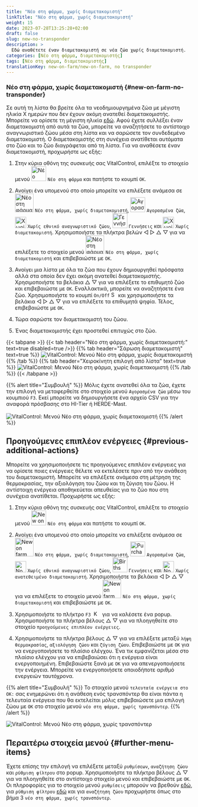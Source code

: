 ```yaml
---
title: "Νέο στη φάρμα, χωρίς διαμετακομιστή"
linkTitle: "Νέο στη φάρμα, χωρίς διαμετακομιστή"
weight: 15
date: 2023-07-28T13:25:28+02:00
draft: false
slug: new-no-transponder
description: >
  Εδώ αναθέτετε έναν διαμετακομιστή σε νέα ζώα χωρίς διαμετακομιστή.
categories: [Νέο στη φάρμα, διαμετακομιστής]
tags: [Νέο στη φάρμα, διαμετακομιστής]
translationKey: new-on-farm/new-on-farm, no transponder
---
```

### Νέο στη φάρμα, χωρίς διαμετακομιστή {#new-on-farm-no-transponder}

Σε αυτή τη λίστα θα βρείτε όλα τα νεοδημιουργημένα ζώα με μέγιστη ηλικία X ημερών που δεν έχουν ακόμη ανατεθεί διαμετακομιστής. Μπορείτε να ορίσετε τη μέγιστη ηλικία [εδώ](/el/docs/settings/animal-registration/#set-default-values). Αφού έχετε συλλέξει έναν διαμετακομιστή από αυτά τα ζώα, μπορείτε να αναζητήσετε το αντίστοιχο αναγνωριστικό ζώου μέσα στη λίστα και να σαρώσετε τον συνδεδεμένο διαμετακομιστή. Ο διαμετακομιστής στη συνέχεια ανατίθεται αυτόματα στο ζώο και το ζώο διαγράφεται από τη λίστα. Για να αναθέσετε έναν διαμετακομιστή, προχωρήστε ως εξής:

1. Στην κύρια οθόνη της συσκευής σας VitalControl, επιλέξτε το στοιχείο μενού <img src="/icons/main/new-on-farm.svg" width="40" align="bottom" alt="Νέο στη φάρμα" /> `Νέο στη φάρμα` και πατήστε το κουμπί `OK`.

2. Ανοίγει ένα υπομενού στο οποίο μπορείτε να επιλέξετε ανάμεσα σε <img src="/icons/registration/new-on-farm-no-transponder.svg" width="50" align="bottom" alt="Νέο στη φάρμα, χωρίς διαμετακομιστή" /> `Νέο στη φάρμα, χωρίς διαμετακομιστή`, <img src="/icons/main/new-on-farm.svg" width="40" align="bottom" alt="Αγορασμένα ζώα" /> `Αγορασμένα ζώα`, <img src="/icons/registration/no-eartag-number.svg" width="30" align="bottom" alt="Χωρίς εθνικό αναγνωριστικό ζώου" /> `Χωρίς εθνικό αναγνωριστικό ζώου`, <img src="/icons/main/births.svg" width="40" align="bottom" alt="Γεννήσεις" /> `Γεννήσεις` και <img src="/icons/registration/no-transponder.svg" width="30" align="bottom" alt="Χωρίς διαμετακομιστή" /> `Χωρίς διαμετακομιστή`. Χρησιμοποιήστε τα πλήκτρα βελών ◁ ▷ △ ▽ για να επιλέξετε το στοιχείο μενού <img src="/icons/registration/new-on-farm-no-transponder.svg" width="50" align="bottom" alt="Νέο στη φάρμα, χωρίς διαμετακομιστή" /> `Νέο στη φάρμα, χωρίς διαμετακομιστή` και επιβεβαιώστε με `OK`.

3. Ανοίγει μια λίστα με όλα τα ζώα που έχουν δημιουργηθεί πρόσφατα αλλά στα οποία δεν έχει ακόμη ανατεθεί διαμετακομιστής. Χρησιμοποιήστε τα βελάκια △ ▽ για να επιλέξετε το επιθυμητό ζώο και επιβεβαιώστε με `OK`. Εναλλακτικά, μπορείτε να αναζητήσετε ένα ζώο. Χρησιμοποιήστε το κουμπί `On/Off` <img src="/icons/footer/search.svg" width="15" align="bottom" alt="Search" /> και χρησιμοποιήστε τα βελάκια ◁ ▷ △ ▽ για να επιλέξετε τα επιθυμητά ψηφία. Τέλος, επιβεβαιώστε με `OK`.

4. Τώρα σαρώστε τον διαμετακομιστή του ζώου.

5. Ένας διαμετακομιστής έχει προστεθεί επιτυχώς στο ζώο.

{{< tabpane >}}
{{< tab header="Νέο στη φάρμα, χωρίς διαμετακομιστή:" text=true disabled=true />}}
{{% tab header="Σάρωση διαμετακομιστή" text=true %}}
![VitalControl: Μενού Νέο στη φάρμα, χωρίς διαμετακομιστή](../images/notransponder-scan.png "Νέο στη φάρμα, χωρίς διαμετακομιστή")
{{% /tab %}}
{{% tab header="Χειροκίνητη επιλογή από λίστα" text=true %}}
![VitalControl: Μενού Νέο στη φάρμα, χωρίς διαμετακομιστή](../images/notransponder.png "Νέο στη φάρμα, χωρίς διαμετακομιστή")
{{% /tab %}}
{{< /tabpane >}}

{{% alert title="Συμβουλή" %}}
Μόλις έχετε ανατεθεί όλα τα ζώα, έχετε την επιλογή να μεταφερθείτε στο στοιχείο μενού `Αγορασμένα ζώα` μέσω του κουμπιού `F3`. Εκεί μπορείτε να δημιουργήσετε ένα αρχείο CSV για την αναφορά πρόσβασης στο HI-Tier ή HERDE-Mast. <br/>
<br/>
![VitalControl: Μενού Νέο στη φάρμα, χωρίς διαμετακομιστή](../images/redirect.png "Ανακατεύθυνση")
{{% /alert %}}

## Προηγούμενες επιπλέον ενέργειες {#previous-additional-actions}

Μπορείτε να χρησιμοποιήσετε τις προηγούμενες επιπλέον ενέργειες για να ορίσετε ποιες ενέργειες θέλετε να εκτελέσετε πριν από την ανάθεση του διαμετακομιστή. Μπορείτε να επιλέξετε ανάμεσα στη μέτρηση της θερμοκρασίας, την αξιολόγηση του ζώου και τη ζύγιση του ζώου. Η αντίστοιχη ενέργεια αποθηκεύεται απευθείας για το ζώο που στη συνέχεια ανατίθεται. Προχωρήστε ως εξής:

1. Στην κύρια οθόνη της συσκευής σας VitalControl, επιλέξτε το στοιχείο μενού <img src="/icons/main/new-on-farm.svg" width="40" align="bottom" alt="New on farm" /> `Νέο στη φάρμα` και πατήστε το κουμπί `OK`.

2. Ανοίγει ένα υπομενού στο οποίο μπορείτε να επιλέξετε ανάμεσα σε <img src="/icons/registration/new-on-farm-no-transponder.svg" width="50" align="bottom" alt="New on farm, no transponder" /> `Νέο στη φάρμα, χωρίς διαμετακομιστή`, <img src="/icons/main/new-on-farm.svg" width="40" align="bottom" alt="Purchased animals" /> `Αγορασμένα ζώα`, <img src="/icons/registration/no-eartag-number.svg" width="30" align="bottom" alt="No national animal ID" /> `Χωρίς εθνικό αναγνωριστικό ζώου`, <img src="/icons/main/births.svg" width="40" align="bottom" alt="Births" /> `Γεννήσεις` και <img src="/icons/registration/no-transponder.svg" width="30" align="bottom" alt="No transponder assigned" /> `Χωρίς ανατεθειμένο διαμετακομιστή`. Χρησιμοποιήστε τα βελάκια ◁ ▷ △ ▽ για να επιλέξετε το στοιχείο μενού <img src="/icons/registration/new-on-farm-no-transponder.svg" width="50" align="bottom" alt="New on farm, no transponder" /> `Νέο στη φάρμα, χωρίς διαμετακομιστή` και επιβεβαιώστε με `OK`.

3. Χρησιμοποιήστε το πλήκτρο `F3` &nbsp;<img src="/icons/footer/open-popup.svg" width="15" align="bottom" alt="Κλήση Popup" />&nbsp; για να καλέσετε ένα popup. Χρησιμοποιήστε τα πλήκτρα βέλους △ ▽ για να πλοηγηθείτε στο στοιχείο `προηγούμενες επιπλέον ενέργειες`.

4. Χρησιμοποιήστε τα πλήκτρα βέλους △ ▽ για να επιλέξετε μεταξύ `λήψη θερμοκρασίας`, `αξιολόγηση ζώου` και `ζύγιση ζώου`. Επιβεβαιώστε με `OK` για να ενεργοποιήσετε το πλαίσιο ελέγχου. Ένα τικ εμφανίζεται μέσα στο πλαίσιο ελέγχου για να επιβεβαιώσει ότι η ενέργεια είναι ενεργοποιημένη. Επιβεβαιώστε ξανά με `OK` για να απενεργοποιήσετε την ενέργεια. Μπορείτε να ενεργοποιήσετε οποιοδήποτε αριθμό ενεργειών ταυτόχρονα.

{{% alert title="Συμβουλή" %}}
Το στοιχείο μενού `τελευταία ενέργεια στο OK:` σας ενημερώνει ότι η ανάθεση ενός τρανσπόντερ θα είναι πάντα η τελευταία ενέργεια που θα εκτελείται μόλις επιβεβαιώσετε μια επιλογή ζώου με `OK` στο στοιχείο μενού `νέο στη φάρμα, χωρίς τρανσπόντερ`.
{{% /alert %}}

![VitalControl: Μενού Νέο στη φάρμα, χωρίς τρανσπόντερ](../images/actions.png "Επιπλέον ενέργειες")

 ## Περαιτέρω στοιχεία μενού {#further-menu-items}

Έχετε επίσης την επιλογή να επιλέξετε μεταξύ `ρυθμίσεων`, `αναζήτηση ζώου` και `ρύθμιση φίλτρου` στο popup. Χρησιμοποιήστε τα πλήκτρα βέλους △ ▽ για να πλοηγηθείτε στο αντίστοιχο στοιχείο μενού και επιβεβαιώστε με `OK`. Οι πληροφορίες για το στοιχείο μενού `ρυθμίσεις` μπορούν να βρεθούν [εδώ](/el/docs/settings/animal-registration/#set-default-values), για `ρύθμιση φίλτρου` [εδώ](/el/docs/filter/) και για `αναζήτηση ζώου` προχωρήστε όπως στο βήμα 3 `νέο στη φάρμα, χωρίς τρανσπόντερ`.
